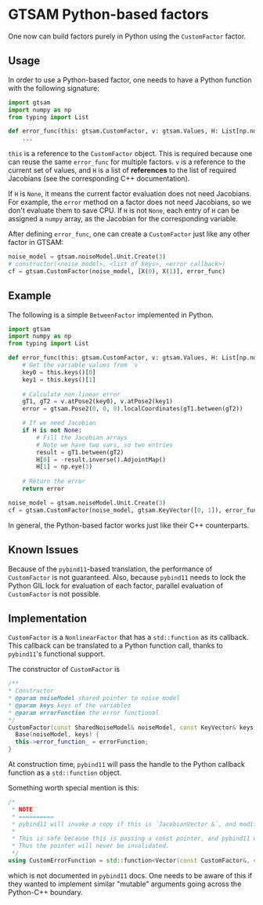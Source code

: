 # GTSAM Python-based factors

One now can build factors purely in Python using the `CustomFactor` factor.

## Usage

In order to use a Python-based factor, one needs to have a Python function with the following signature:

```python
import gtsam
import numpy as np
from typing import List

def error_func(this: gtsam.CustomFactor, v: gtsam.Values, H: List[np.ndarray]):
    ...
```

`this` is a reference to the `CustomFactor` object. This is required because one can reuse the same
`error_func` for multiple factors. `v` is a reference to the current set of values, and `H` is a list of
**references** to the list of required Jacobians (see the corresponding C++ documentation).

If `H` is `None`, it means the current factor evaluation does not need Jacobians. For example, the `error`
method on a factor does not need Jacobians, so we don't evaluate them to save CPU. If `H` is not `None`,
each entry of `H` can be assigned a `numpy` array, as the Jacobian for the corresponding variable.

After defining `error_func`, one can create a `CustomFactor` just like any other factor in GTSAM:

```python
noise_model = gtsam.noiseModel.Unit.Create(3)
# constructor(<noise model>, <list of keys>, <error callback>)
cf = gtsam.CustomFactor(noise_model, [X(0), X(1)], error_func)
```

## Example

The following is a simple `BetweenFactor` implemented in Python.

```python
import gtsam
import numpy as np
from typing import List

def error_func(this: gtsam.CustomFactor, v: gtsam.Values, H: List[np.ndarray]):
    # Get the variable values from `v`
    key0 = this.keys()[0]
    key1 = this.keys()[1]
    
    # Calculate non-linear error
    gT1, gT2 = v.atPose2(key0), v.atPose2(key1)
    error = gtsam.Pose2(0, 0, 0).localCoordinates(gT1.between(gT2))

    # If we need Jacobian
    if H is not None:
        # Fill the Jacobian arrays
        # Note we have two vars, so two entries
        result = gT1.between(gT2)
        H[0] = -result.inverse().AdjointMap()
        H[1] = np.eye(3)
    
    # Return the error
    return error

noise_model = gtsam.noiseModel.Unit.Create(3)
cf = gtsam.CustomFactor(noise_model, gtsam.KeyVector([0, 1]), error_func)
```

In general, the Python-based factor works just like their C++ counterparts.

## Known Issues

Because of the `pybind11`-based translation, the performance of `CustomFactor` is not guaranteed.
Also, because `pybind11` needs to lock the Python GIL lock for evaluation of each factor, parallel
evaluation of `CustomFactor` is not possible.

## Implementation

`CustomFactor` is a `NonlinearFactor` that has a `std::function` as its callback.
This callback can be translated to a Python function call, thanks to `pybind11`'s functional support.

The constructor of `CustomFactor` is
```c++
/**
* Constructor
* @param noiseModel shared pointer to noise model
* @param keys keys of the variables
* @param errorFunction the error functional
*/
CustomFactor(const SharedNoiseModel& noiseModel, const KeyVector& keys, const CustomErrorFunction& errorFunction) :
  Base(noiseModel, keys) {
  this->error_function_ = errorFunction;
}
```

At construction time, `pybind11` will pass the handle to the Python callback function as a `std::function` object.

Something worth special mention is this:
```c++
/*
 * NOTE
 * ==========
 * pybind11 will invoke a copy if this is `JacobianVector &`, and modifications in Python will not be reflected.
 *
 * This is safe because this is passing a const pointer, and pybind11 will maintain the `std::vector` memory layout.
 * Thus the pointer will never be invalidated.
 */
using CustomErrorFunction = std::function<Vector(const CustomFactor&, const Values&, const JacobianVector*)>;
```

which is not documented in `pybind11` docs. One needs to be aware of this if they wanted to implement similar
"mutable" arguments going across the Python-C++ boundary.

